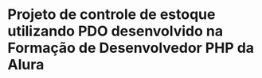 # Projeto de controle de estoque utilizando PDO desenvolvido na Formação de Desenvolvedor PHP da Alura
